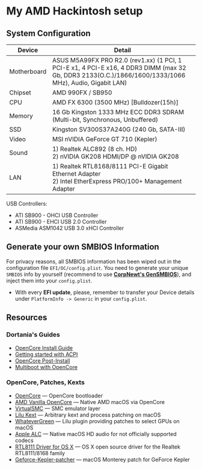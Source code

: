 # My AMD Hackintosh setup

## System Configuration
|	Device	|	Detail												|
| ------------- | ----------------------------------------------------------------------------------------------------- |
| Motherboard	| ASUS M5A99FX PRO R2.0 (rev1.xx) (1 PCI, 1 PCI-E x1, 4 PCI-E x16, 4 DDR3 DIMM (max 32 Gb, DDR3 2133(O.C.)/1866/1600/1333/1066 MHz), Audio, Gigabit LAN)								|
| Chipset	| AMD 990FX / SB950											|
| CPU		| AMD FX 6300 (3500 MHz) [Bulldozer(15h)]										|
| Memory	| 16 Gb Kingston 1333 MHz ECC DDR3 SDRAM (Multi-bit, Synchronous, Unbuffered)					|
| SSD		| Kingston SV300S37A240G (240 Gb, SATA-III)									|
| Video		| MSI nVIDIA GeForce GT 710 (Kepler)									|
| Sound		| 1) Realtek ALC892 (8 ch. HD)<br />2) nVIDIA GK208 HDMI/DP @ nVIDIA GK208					|
| LAN		| 1) Realtek RTL8168/8111 PCI-E Gigabit Ethernet Adapter<br />2) Intel EtherExpress PRO/100+ Management Adapter	|

USB Controllers:
* ATI SB900 - OHCI USB Controller
* ATI SB900 - EHCI USB 2.0 Controller
* ASMedia ASM1042 USB 3.0 xHCI Controller

## Generate your own SMBIOS Information

For privacy reasons, all SMBIOS information has been wiped out in the configuration file `EFI/OC/config.plist`. You need to generate your unique `SMBIOS` info by yourself (recommend to use [**CorpNewt's GenSMBIOS**](https://github.com/corpnewt/GenSMBIOS)), and inject them into your `config.plist`.

- With every **EFI update**, please, remember to transfer your Device details under `PlatformInfo -> Generic` in your `config.plist`.

## Resources
### Dortania's Guides
* [OpenCore Install Guide](https://dortania.github.io/OpenCore-Install-Guide/)
* [Getting started with ACPI](https://dortania.github.io/Getting-Started-With-ACPI/)
* [OpenCore Post-Install](https://dortania.github.io/OpenCore-Post-Install/)
* [Multiboot with OpenCore](https://dortania.github.io/OpenCore-Multiboot/)

### OpenCore, Patches, Kexts
* [OpenCore](https://github.com/acidanthera/OpenCorePkg) — OpenCore bootloader
* [AMD Vanilla OpenCore](https://github.com/AMD-OSX/AMD_Vanilla) — Native AMD macOS via OpenCore
* [VirtualSMC](https://github.com/acidanthera/VirtualSMC) — SMC emulator layer
* [Lilu Kext](https://github.com/acidanthera/Lilu) — Arbitrary kext and process patching on macOS
* [WhateverGreen](https://github.com/acidanthera/WhateverGreen) — Lilu plugin providing patches to select GPUs on macOS
* [Apple ALC](https://github.com/acidanthera/AppleALC) — Native macOS HD audio for not officially supported codecs
* [RTL8111 Driver for OS X](https://github.com/Mieze/RTL8111_driver_for_OS_X) — OS X open source driver for the Realtek RTL8111/8168 family
* [Geforce-Kepler-patcher](https://github.com/chris1111/Geforce-Kepler-patcher) — macOS Monterey patch for GeForce Kepler
